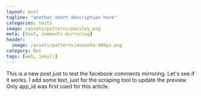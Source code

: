 ```yaml
---
layout: post
tagline: "another short description here"
categories: tests
image: /assets/patterns/paisley.png
meta: [test, comments-mirroring]
header:
  image: /assets/patterns/asanoha-400px.png
category: Dev
tags: [web, jekyll]
---
```


This is a new post just to test the facebook comments mirroring. Let's see if it works. I add some text, just for the scraping tool to update the preview. Only app_id was first used for this article.
